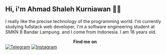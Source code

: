 ## Hi, i'm Ahmad Shaleh Kurniawan 👋😺
I really like the precise technology of the programming world. I'm currently studying fullstack web developer, I'm a software engineering student at SMKN 8 Bandar Lampung. and I come from Indonesia. I am 16 years old.
__<div align="center">Find me on</div>__
[![Telegram](https://img.shields.io/badge/-TELEGRAM-2CA5E0?style=for-the-badge&logo=telegram&logoColor=white)](https://t.me/ahmd1337)
[![Instagram](https://img.shields.io/badge/-INSTAGRAM-FC9403?style=for-the-badge&logo=instagram&logoColor=white)](https://www.instagram.com/ahmdsk_.)
